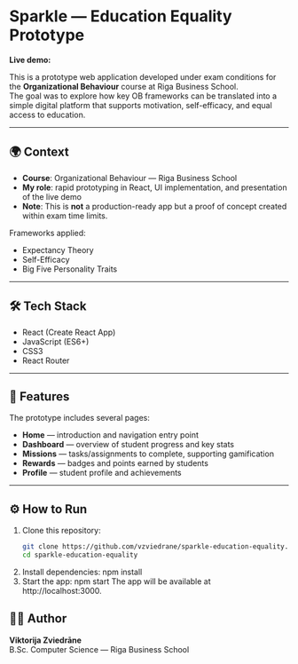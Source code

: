 # Sparkle — Education Equality Prototype

**Live demo:** 

This is a prototype web application developed under exam conditions for the **Organizational Behaviour** course at Riga Business School.  
The goal was to explore how key OB frameworks can be translated into a simple digital platform that supports motivation, self-efficacy, and equal access to education.

---

## 🌍 Context
- **Course**: Organizational Behaviour — Riga Business School  
- **My role**: rapid prototyping in React, UI implementation, and presentation of the live demo  
- **Note**: This is **not** a production-ready app but a proof of concept created within exam time limits.  

Frameworks applied:  
- Expectancy Theory  
- Self-Efficacy  
- Big Five Personality Traits  

---

## 🛠 Tech Stack
- React (Create React App)  
- JavaScript (ES6+)  
- CSS3  
- React Router  

---

## 🚀 Features
The prototype includes several pages:

- **Home** — introduction and navigation entry point  
- **Dashboard** — overview of student progress and key stats  
- **Missions** — tasks/assignments to complete, supporting gamification  
- **Rewards** — badges and points earned by students  
- **Profile** — student profile and achievements  

---

## ⚙️ How to Run
1. Clone this repository:
   ```bash
   git clone https://github.com/vzviedrane/sparkle-education-equality.git
   cd sparkle-education-equality
2. Install dependencies:
   npm install
3. Start the app:
   npm start
The app will be available at http://localhost:3000.

## 👩‍💻 Author  

**Viktorija Zviedrāne**  
B.Sc. Computer Science — Riga Business School


